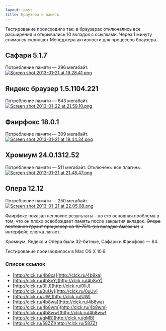 ```yaml
---
layout: post
title: Браузеры и память
---
```


Тестирование происходило так: в браузерах отключались все расширения и открывались 10 вкладок с ссылками. Через 1 минуту снимался скриншот Менеджера активности для процессов браузера.

## Сафари 5.1.7
Потребление памяти — 296 мегабайт.
<a href="http://pic.lg.ua/s/PbYZ7"><img src="http://pic.lg.ua/x/4/14ec85/md_3e032c25.png" alt="Screen shot 2013-01-21 at 19.28.41.png"></a>

## Яндекс браузер 1.5.1104.221
Потребление памяти — 643 мегабайт.
<a href="http://pic.lg.ua/s/2nd6d"><img src="http://pic.lg.ua/x/2/3cc2b2/md_1268f782.png" alt="Screen shot 2013-01-22 at 21.59.10.png"></a>

## Фаирфокс 18.0.1
Потребление памяти — 309 мегабайт.
<a href="http://pic.lg.ua/s/cmB8P"><img src="http://pic.lg.ua/x/3/3da575/md_d3d0a26f.png" alt="Screen shot 2013-01-21 at 19.44.34.png"></a>

## Хромиум 24.0.1312.52
Потребление памяти — 511 мегабайт.
Отключены все плагины.
<a href="http://pic.lg.ua/s/yErS2"><img src="http://pic.lg.ua/x/2/c3ea56/md_76ffac17.png" alt="Screen shot 2013-01-21 at 21.48.47.png"></a>

## Опера 12.12
Потребление памяти — 250 мегабайт. 
<a href="http://pic.lg.ua/s/9QNTE"><img src="http://pic.lg.ua/x/1/c404c5/md_08001b6e.png" alt="Screen shot 2013-01-21 at 22.05.08.png"></a>


Фаирфокс показал неплохие результаты – но его основная проблема в том, что он плохо освобождает память после закрытия вкладок. <s>Опера постоянно грузит процессор на 10-75% (на вкладке Амазона)</s> и интерфейс слегка лагает. 

Хромиум, Яндекс и Опера были 32-битные, Сафари и Фаирфокс — 64.

Тестирование производилось в Mac OS X 10.6.

### Список ссылок
* [http://clck.ru/4b8xa](http://clck.ru/4b8xa)
* [http://clck.ru/4b8vY](http://clck.ru/4b8vY)
* [http://clck.ru/0IlJ](http://clck.ru/0IlJ)
* [http://clck.ru/0uUv](http://clck.ru/0uUv)
* [http://clck.ru/UW](http://clck.ru/UW)
* [http://clck.ru/4b8wa](http://clck.ru/4b8wa)
* [http://clck.ru/4b8wm](http://clck.ru/4b8wm)
* [http://clck.ru/4b8ww](http://clck.ru/4b8ww)
* [http://clck.ru/qMB](http://clck.ru/qMB)
* [http://clck.ru/58ZZ](http://clck.ru/58ZZ)
